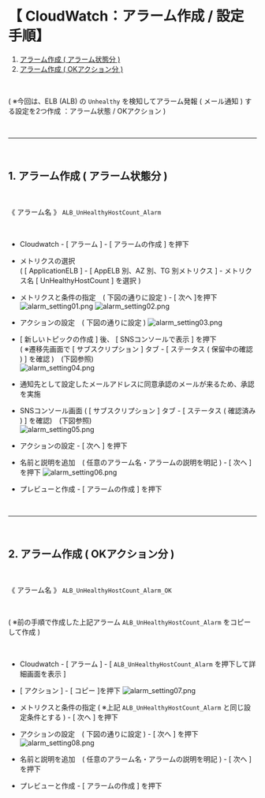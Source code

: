 # 【 CloudWatch：アラーム作成 / 設定 手順】

1. [アラーム作成 ( アラーム状態分 )](#1-アラーム作成--アラーム状態分-)
2. [アラーム作成 ( OKアクション分 )](#2-アラーム作成--okアクション分-)

<br>

( ※今回は、ELB (ALB) の `Unhealthy` を検知してアラーム発報 ( メール通知 ) する設定を2つ作成 ：アラーム状態 / OKアクション )

<br>

---

<br>

## 1. アラーム作成 ( アラーム状態分 )

<br>

《 アラーム名 》 `ALB_UnHealthyHostCount_Alarm`

<br>

- Cloudwatch - [ アラーム ] - [ アラームの作成 ] を押下

- メトリクスの選択<br>
( [ ApplicationELB ] - [ AppELB 別、AZ 別、TG 別メトリクス ] - メトリクス名 [ UnHealthyHostCount ] を選択 )

- メトリクスと条件の指定　( 下図の通りに設定 ) - [ 次へ ]を押下
![alarm_setting01.png](./images/cloudwatch/alarm_setting01.png)
![alarm_setting02.png](./images/cloudwatch/alarm_setting02.png)

- アクションの設定　( 下図の通りに設定 )
![alarm_setting03.png](./images/cloudwatch/alarm_setting03.png)

- [ 新しいトピックの作成 ] 後、 [ SNSコンソールで表示 ] を押下<br>
( ※遷移先画面で [ サブスクリプション ] タブ - [ ステータス ( 保留中の確認 ) ] を確認 )　(下図参照)<br>
![alarm_setting04.png](./images/cloudwatch/alarm_setting04.png)


- 通知先として設定したメールアドレスに同意承認のメールが来るため、承認を実施

- SNSコンソール画面 ( [ サブスクリプション ] タブ - [ ステータス ( 確認済み ) ] を確認)　(下図参照)<br>
![alarm_setting05.png](./images/cloudwatch/alarm_setting05.png)

- アクションの設定 - [ 次へ ] を押下

- 名前と説明を追加　( 任意のアラーム名・アラームの説明を明記 ) - [ 次へ ]を押下
![alarm_setting06.png](./images/cloudwatch/alarm_setting06.png)

- プレビューと作成 - [ アラームの作成 ] を押下

<br>

---

<br>

## 2. アラーム作成 ( OKアクション分 )

<br>

《 アラーム名 》 `ALB_UnHealthyHostCount_Alarm_OK`<br>

<br>

( ※前の手順で作成した上記アラーム  `ALB_UnHealthyHostCount_Alarm` をコピーして作成 )<br>

<br>

- Cloudwatch - [ アラーム ] - [ `ALB_UnHealthyHostCount_Alarm` を押下して詳細画面を表示 ]

- [ アクション ] - [ コピー ]を押下
![alarm_setting07.png](./images/cloudwatch/alarm_setting07.png)

- メトリクスと条件の指定 ( ※上記  `ALB_UnHealthyHostCount_Alarm` と同じ設定条件とする ) - [ 次へ ] を押下

- アクションの設定　( 下図の通りに設定 ) - [ 次へ ] を押下
![alarm_setting08.png](./images/cloudwatch/alarm_setting08.png)

- 名前と説明を追加　( 任意のアラーム名・アラームの説明を明記 ) - [ 次へ ] を押下

- プレビューと作成 - [ アラームの作成 ] を押下
